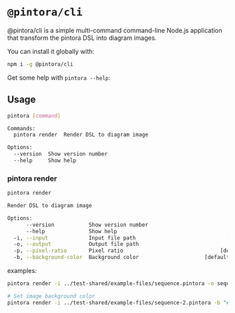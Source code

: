 # `@pintora/cli`

@pintora/cli is a simple multi-command command-line Node.js application that transform the pintora DSL into diagram images.

You can install it globally with:

```sh
npm i -g @pintora/cli
```

Get some help with `pintora --help`:

## Usage

```sh
pintora [command]

Commands:
  pintora render  Render DSL to diagram image

Options:
  --version  Show version number                                       [boolean]
  --help     Show help                                                 [boolean]
```

### pintora render

```sh
pintora render

Render DSL to diagram image

Options:
      --version           Show version number                          [boolean]
      --help              Show help                                    [boolean]
  -i, --input             Input file path                             [required]
  -o, --output            Output file path
  -p, --pixel-ratio       Pixel ratio                               [default: 2]
  -b, --background-color  Background color                     [default: "#fff"]
```

examples:

```sh
pintora render -i ../test-shared/example-files/sequence.pintora -o sequence.png

# Set image background color
pintora render -i ../test-shared/example-files/sequence-2.pintora -b "#FAFAFA" -o sequence-2.jpg
```
